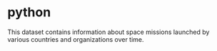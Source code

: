# python
This dataset contains information about space missions launched by various countries and organizations over time.
